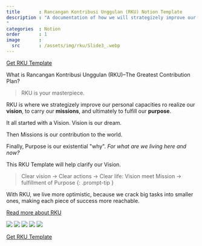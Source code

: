 ```yaml
---
title       : Rancangan Kontribusi Unggulan (RKU) Notion Template
description : "A documentation of how we will strategizely improve our capacities ro realize our **vision**, to carry our **missions**, and ultimately to fulfill our **purpose**. 
"
categories  : Notion
order       : 1
image       :
  src       : /assets/img/rku/Slide3_.webp
---
```


[Get RKU Template](https://www.notion.so/Template-RKU-20fa372e0fcb45069f6e707c86a6c13a)

What is Rancangan Kontribusi Unggulan (RKU)–The Greatest Contribution Plan?

> RKU is your masterpiece.

RKU is where we strategizely improve our personal capacities ro realize our **vision**, to carry our **missions**, and ultimately to fulfill our **purpose**. 

It all started with a Vision. Vision is our dream.

Then Missions is our contribution to the world.

Finally, Purpose is our existential "why". *For what are we living here and now?*

This RKU Template will help clarify our Vision.

> Clear vision → Clear actions → Clear life: Vision meet Mission → fulfillment of Purpose
{: .prompt-tip }

With RKU, we live more optimistic, because we crack big tasks into smaller ones, making each piece of success more reachable.

[Read more about RKU](https://www.notion.so/Mulai-Dari-Sini-603aa45f916b49a59c5bcf8f639b6dc0)

![](/assets/img/rku/Slide1.JPG)
![](/assets/img/rku/Slide2.JPG)
![](/assets/img/rku/Slide3.JPG)
![](/assets/img/rku/Slide4.JPG)
![](/assets/img/rku/Slide5.JPG)

[Get RKU Template](https://www.notion.so/Template-RKU-20fa372e0fcb45069f6e707c86a6c13a)